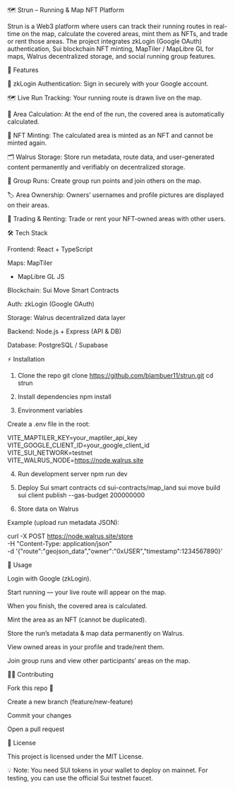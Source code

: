 🗺️ Strun – Running & Map NFT Platform

Strun is a Web3 platform where users can track their running routes in real-time on the map, calculate the covered areas, mint them as NFTs, and trade or rent those areas.
The project integrates zkLogin (Google OAuth) authentication, Sui blockchain NFT minting, MapTiler / MapLibre GL for maps, Walrus decentralized storage, and social running group features.

🚀 Features

🔑 zkLogin Authentication: Sign in securely with your Google account.

🗺️ Live Run Tracking: Your running route is drawn live on the map.

📍 Area Calculation: At the end of the run, the covered area is automatically calculated.

🎨 NFT Minting: The calculated area is minted as an NFT and cannot be minted again.

🗂️ Walrus Storage: Store run metadata, route data, and user-generated content permanently and verifiably on decentralized storage.

👥 Group Runs: Create group run points and join others on the map.

🏷️ Area Ownership: Owners’ usernames and profile pictures are displayed on their areas.

🔄 Trading & Renting: Trade or rent your NFT-owned areas with other users.

🛠️ Tech Stack

Frontend: React + TypeScript

Maps: MapTiler
 + MapLibre GL JS

Blockchain: Sui Move
 Smart Contracts

Auth: zkLogin
 (Google OAuth)

Storage: Walrus
 decentralized data layer

Backend: Node.js + Express (API & DB)

Database: PostgreSQL / Supabase

⚡ Installation
1. Clone the repo
git clone https://github.com/blambuer11/strun.git
cd strun

2. Install dependencies
npm install

3. Environment variables

Create a .env file in the root:

VITE_MAPTILER_KEY=your_maptiler_api_key
VITE_GOOGLE_CLIENT_ID=your_google_client_id
VITE_SUI_NETWORK=testnet
VITE_WALRUS_NODE=https://node.walrus.site

4. Run development server
npm run dev

5. Deploy Sui smart contracts
cd sui-contracts/map_land
sui move build
sui client publish --gas-budget 200000000

6. Store data on Walrus

Example (upload run metadata JSON):

curl -X POST https://node.walrus.site/store \
  -H "Content-Type: application/json" \
  -d '{"route":"geojson_data","owner":"0xUSER","timestamp":1234567890}'

📌 Usage

Login with Google (zkLogin).

Start running — your live route will appear on the map.

When you finish, the covered area is calculated.

Mint the area as an NFT (cannot be duplicated).

Store the run’s metadata & map data permanently on Walrus.

View owned areas in your profile and trade/rent them.

Join group runs and view other participants’ areas on the map.

👨‍💻 Contributing

Fork this repo 🍴

Create a new branch (feature/new-feature)

Commit your changes

Open a pull request

📄 License

This project is licensed under the MIT License.

💡 Note: You need SUI tokens in your wallet to deploy on mainnet. For testing, you can use the official Sui testnet faucet.
